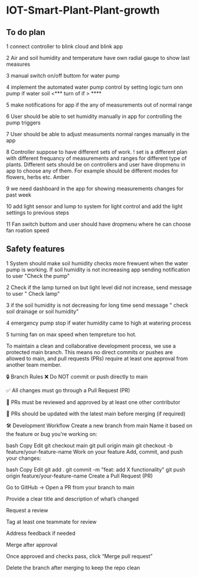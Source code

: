 # IOT-Smart-Plant-Plant-growth

## To do plan

1 connect controller to blink cloud and blink app

2 Air and soil humidity and temperature have own radial gauge to show last measures

3 manual switch on/off buttom for water pump

4 implement the automated water pump control by setting logic turn onn pump if water soil <*** turn of if > ****

5 make notifications for app if the any of measurements out of normal range

6 User should be able to set humidity manually in app for controlling the pump triggers

7 User should be able to adjust measuments normal ranges manually in the app

8 Controller suppose to have different sets of work. ! set is a different plan with different frequancy of measurements and ranges for different type of plants. Different sets should be on controllers and user have dropmenu in app to choose any of them. For example should be different modes for flowers, herbs etc.                        Amber

9 we need dashboard in the app for showing measurements changes for past week

10 add light sensor and lump to system for light control and add the light settings to previous steps

11 Fan switch buttom and user should have dropmenu where he can choose fan roation speed


## Safety features

1 System should make soil humidity checks more frewuent when the water pump is working. If soil humidity is not increeasing app sending notification to user "Check the pump"

2 Check if the lamp turned on but light level did not increase, send message to user " Check lamp"

3 if the soil humidity is not decreasing for long time send message " check soil drainage or soil humidity"

4 emergency pump stop if water humidity came to high at watering process

5 turning fan on max speed when tempreture too hot.

































To maintain a clean and collaborative development process, we use a protected main branch. This means no direct commits or pushes are allowed to main, and pull requests (PRs) require at least one approval from another team member.

🔒 Branch Rules
❌ Do NOT commit or push directly to main

✅ All changes must go through a Pull Request (PR)

🔁 PRs must be reviewed and approved by at least one other contributor

🔄 PRs should be updated with the latest main before merging (if required)

🛠️ Development Workflow
Create a new branch from main
Name it based on the feature or bug you're working on:

bash
Copy
Edit
git checkout main
git pull origin main
git checkout -b feature/your-feature-name
Work on your feature
Add, commit, and push your changes:

bash
Copy
Edit
git add .
git commit -m "feat: add X functionality"
git push origin feature/your-feature-name
Create a Pull Request (PR)

Go to GitHub → Open a PR from your branch to main

Provide a clear title and description of what’s changed

Request a review

Tag at least one teammate for review

Address feedback if needed

Merge after approval

Once approved and checks pass, click “Merge pull request”

Delete the branch after merging to keep the repo clean